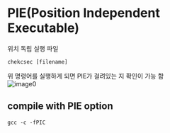 # PIE(Position Independent Executable)
위치 독립 실행 파일   
```
chekcsec [filename] 
```
위 명령어를 실행하게 되면 PIE가 걸려있는 지 확인이 가능 함   
![image0](./image/pie/pie0.PNG)


## compile with PIE option
```
gcc -c -fPIC 
```




